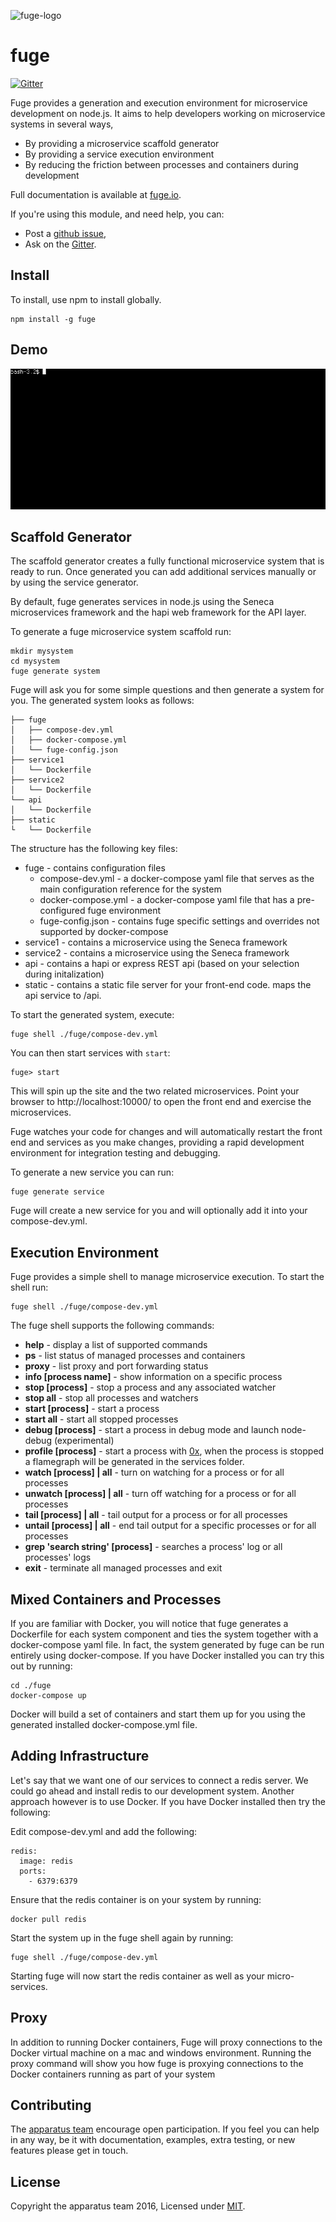 ![fuge-logo](https://github.com/apparatus/fuge.io/blob/master/assets/files/fuge-logo.png)

# fuge
[![Gitter][gitter-badge]][gitter-url]

Fuge provides a generation and execution environment for microservice development on node.js. It aims to help developers working on microservice systems in several ways,

- By providing a microservice scaffold generator
- By providing a service execution environment
- By reducing the friction between processes and containers during development

Full documentation is available at [fuge.io](http://fuge.io/).

If you're using this module, and need help, you can:

- Post a [github issue][],
- Ask on the [Gitter][gitter-url].

## Install
To install, use npm to install globally.

```
npm install -g fuge
```

## Demo
![demo](https://github.com/apparatus/fuge.io/blob/master/assets/files/demo.gif)

## Scaffold Generator
The scaffold generator creates a fully functional microservice system that is ready to run. Once generated you can add additional services manually or by using the service generator.

By default, fuge generates services in node.js using the Seneca microservices framework and the hapi web framework for the API layer.

To generate a fuge microservice system scaffold run:

```
mkdir mysystem
cd mysystem
fuge generate system
```

Fuge will ask you for some simple questions and then generate a system for you. The generated system looks as follows:

```
├── fuge
│   ├── compose-dev.yml
│   ├── docker-compose.yml
│   └── fuge-config.json
├── service1
│	└── Dockerfile
├── service2
│	└── Dockerfile
└── api
│	└── Dockerfile
├── static
└	└── Dockerfile
```

The structure has the following key files:

* fuge - contains configuration files
  * compose-dev.yml - a docker-compose yaml file that serves as the main configuration reference for the system
  * docker-compose.yml - a docker-compose yaml file that has a pre-configured fuge environment
  * fuge-config.json - contains fuge specific settings and overrides not supported by docker-compose
* service1 - contains a microservice using the Seneca framework
* service2 - contains a microservice using the Seneca framework
* api - contains a hapi or express REST api (based on your selection during initalization)
* static - contains a static file server for your front-end code. maps the api service to /api.

To start the generated system, execute:

```
fuge shell ./fuge/compose-dev.yml
```

You can then start services with `start`:
```
fuge> start
```

This will spin up the site and the two related microservices. Point your browser to http://localhost:10000/ to open the front end and exercise the microservices.

Fuge watches your code for changes and will automatically restart the front end and services as you make changes, providing a rapid development environment for integration testing and debugging.

To generate a new service you can run:

```
fuge generate service
```

Fuge will create a new service for you and will optionally add it into your compose-dev.yml.

## Execution Environment
Fuge provides a simple shell to manage microservice execution. To start the shell run:

```
fuge shell ./fuge/compose-dev.yml
```

The fuge shell supports the following commands:

* **help** - display a list of supported commands
* **ps** - list status of managed processes and containers
* **proxy** - list proxy and port forwarding status
* **info [process name]** - show information on a specific process
* **stop [process]** - stop a process and any associated watcher
* **stop all** - stop all processes and watchers
* **start [process]** - start a process
* **start all** - start all stopped processes
* **debug [process]** - start a process in debug mode and launch node-debug (experimental)
* **profile [process]** - start a process with [0x](http://npm.im/0x), when the process is stopped a flamegraph will be generated in the services folder.
* **watch [process] | all** - turn on watching for a process or for all processes
* **unwatch [process] | all** - turn off watching for a process or for all processes
* **tail [process] | all** - tail output for a process or for all processes
* **untail [process] | all** - end tail output for a specific processes or for all processes
* **grep 'search string' [process]** - searches a process' log or all processes' logs
* **exit** - terminate all managed processes and exit


## Mixed Containers and Processes
If you are familiar with Docker, you will notice that fuge generates a Dockerfile for each system component and ties the system together with a docker-compose yaml file. In fact, the system generated by fuge can be run entirely using docker-compose. If you have Docker installed you can try this out by running:

```
cd ./fuge
docker-compose up
```

Docker will build a set of containers and start them up for you using the generated installed docker-compose.yml file.


## Adding Infrastructure
Let's say that we want one of our services to connect a redis server. We could go ahead and install redis to our development system. Another approach however is to use Docker. If you have Docker installed then try the following:

Edit compose-dev.yml and add the following:

```
redis:
  image: redis
  ports:
    - 6379:6379
```

Ensure that the redis container is on your system by running:

```
docker pull redis
```

Start the system up in the fuge shell again by running:

```
fuge shell ./fuge/compose-dev.yml
```

Starting fuge will now start the redis container as well as your micro-services.

## Proxy
In addition to running Docker containers, Fuge will proxy connections to the Docker virtual machine on a mac and windows environment. Running the proxy command will show you how fuge is proxying connections to the Docker containers running as part of your system


## Contributing
The [apparatus team][] encourage open participation. If you feel you can help in any way, be it with
documentation, examples, extra testing, or new features please get in touch.

## License
Copyright the apparatus team 2016, Licensed under [MIT][].

[apparatus team]: https://github.com/apparatus
[travis-badge]: https://travis-ci.org/apparatus/fuge-runner.svg
[travis-url]: https://travis-ci.org/apparatus/fuge-runner
[gitter-badge]: https://badges.gitter.im/Join%20Chat.svg
[gitter-url]: https://gitter.im/apparatus

[MIT]: ./LICENSE
[github issue]: https://github.com/apparatus/fuge-runner/issues/new
